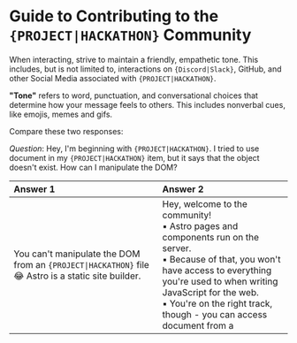 # Guide to Contributing to the `{PROJECT|HACKATHON}` Community
When interacting, strive to maintain a friendly, empathetic tone. This includes, but is not limited to, interactions on `{Discord|Slack}`, GitHub, and other Social Media associated with `{PROJECT|HACKATHON}`.

**"Tone"** refers to word, punctuation, and conversational choices that determine how your message feels to others. This includes nonverbal cues, like emojis, memes and gifs.

Compare these two responses:

*Question*: Hey, I'm beginning with `{PROJECT|HACKATHON}`. I tried to use document in my `{PROJECT|HACKATHON}` item, but it says that the object doesn't exist. How can I manipulate the DOM?

| Answer 1 | Answer 2 | 
| :--- | :--- |
| You can't manipulate the DOM from an `{PROJECT\|HACKATHON}` file 😂 Astro is a static site builder. |	Hey, welcome to the community!<br>▪️ Astro pages and components run on the server.<br> ▪️ Because of that, you won't have access to everything you're used to when writing JavaScript for the web. <br>▪️ You're on the right track, though - you can access document from a <script> tag in your `{PROJECT\|HACKATHON}` file. Check out the docs here, and let me know if you need any more help! `{Add: URL}`|

*Answer 2* centered the user's feelings and as such, took more effort. However, it made a significant difference. This response:

- welcomed the new member into the community
- made them feel validated for asking the question ("You're on the right track")
- provided an explanation that fit the person who asked the question: Answer 2 sought to explain things to a self-described beginner, who might not understand the implications of "static site builder"
- made it clear that the community is willing to help and that asking is not a burden ("let me know if you need any more help!")
- equipped them with a next step ("Check out the docs here"), while at the same time familiarized them onto our docs page

Our community/team prides itself on being positive, helpful, and inclusive. If you have these goals in mind when interacting in the community, you're on the right track!

- **<ins>To stay positive</ins>**:
    - *Make it clear* that you appreciate the other person's contributions.
    - *Aim to learn*: even complaints can be valuable feedback.
    - *Look for alternate interpretations* of your message before sending, and consider clarifying your intent if you're unsure how your words might come across 
        - ..(using exclamation points and emojis to convey friendliness is generally 👍 !)
    - *During conflict*: maintain respect, avoid aggression, and avoid making it personal ("you").
    - *Set boundaries*. Feel free to step away from a conversation when you feel frustrated. Reach out to community leaders who can step in and de-escalate the situation. We are in this together!

- **<ins>To stay helpful</ins>**:

    - *Understand Outcomes*: Seek to understand the other person's desired outcomes. Are they looking for assistance? Just wanting to vent?
    - *Meet them at their level*: When explaining something, first establish the knowledge level of the person you're responding to. 
        - Match your explanation to that level. 
        - A good rule of thumb is to assume that everyone is a beginner. 
        - Your response will most likely be read by others as well!
    - *Ask clarifying questions*. If you're not sure what the person meant, ask them if your understanding is correct. If you're not sure what they already know, ask them if they're familiar with a concept.

- **<ins>To stay inclusive</ins>**:

    - *Preferred name*: Refer to someone by their expressed name. Don't use your own nicknames for someone (unless you're friends with established trust).
    - *Preferred pronoun*: Refer to someone by their expressed pronouns. If this wasn't expressed, use they/them, which in English can be used to refer to individuals of any gender.
    - *Ensourage and support*: If you sense hesitancy in someone's participation, make it clear that you're happy they're participating.
    - *Advocate*: Advocate for someone if you see that they're being dismissed.

> <hr>
> <hr>

**<ins>Inspired by</ins>** [WithAstro](https://github.com/withastro/.github/blob/main/GOVERNANCE.md)